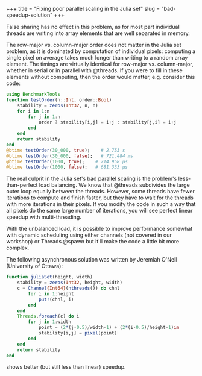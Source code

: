 +++
title = "Fixing poor parallel scaling in the Julia set"
slug = "bad-speedup-solution"
+++

False sharing has no effect in this problem, as for most part individual threads are writing into array elements that
are well separated in memory.

The row-major vs. column-major order does not matter in the Julia set problem, as it is dominated by computation of
individual pixels: computing a single pixel on average takes much longer than writing to a random array element. The
timings are virtually identical for row-major vs. column-major, whether in serial or in parallel with @threads. If you
were to fill in these elements without computing, then the order would matter, e.g. consider this code:

```jl
using BenchmarkTools
function testOrder(n::Int, order::Bool)
    stability = zeros(Int32, n, n)
    for i in 1:n
        for j in 1:n
            order ? stability[i,j] = i+j : stability[j,i] = i+j
        end
    end
    return stability
end
@btime testOrder(30_000, true);    # 2.753 s
@btime testOrder(30_000, false);   # 721.484 ms
@btime testOrder(1000, true);    # 714.958 μs
@btime testOrder(1000, false);   # 681.333 μs
```

The real culprit in the Julia set's bad parallel scaling is the problem's less-than-perfect load balancing. We know that
@threads subdivides the large outer loop equally between the threads. However, some threads have fewer iterations to
compute and finish faster, but they have to wait for the threads with more iterations in their pixels. If you modify the
code in such a way that all pixels do the same large number of iterations, you will see perfect linear speedup with
multi-threading.

With the unbalanced load, it is possible to improve performance somewhat with dynamic scheduling using either channels
(not covered in our workshop) or Threads.@spawn but it'll make the code a little bit more complex.

The following asynchronous solution was written by Jeremiah O'Neil (University of Ottawa):

```jl
function juliaSet(height, width)
    stability = zeros(Int32, height, width)
    c = Channel{Int64}(nthreads()) do chnl
        for i in 1:height
            put!(chnl, i)
        end
    end
    Threads.foreach(c) do i
        for j in 1:width
            point = (2*(j-0.5)/width-1) + (2*(i-0.5)/height-1)im
            stability[i,j] = pixel(point)
        end
    end
    return stability
end
```

shows better (but still less than linear) speedup.
